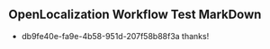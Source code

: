 ## OpenLocalization Workflow Test MarkDown
* db9fe40e-fa9e-4b58-951d-207f58b88f3a thanks!

<!--HONumber=Aug16_HO5-->



